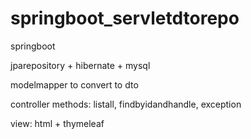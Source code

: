 # springboot_servletdtorepo

springboot 

jparepository + hibernate + mysql

modelmapper to convert to dto

controller methods: listall, findbyidandhandle, exception

view: html + thymeleaf
